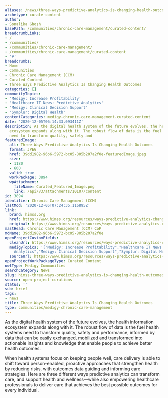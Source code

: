 ```yaml
---
aliases: /news/three-ways-predictive-analytics-is-changing-health-outcomes
archetype: curate-content
author:
- Sonalika Ghosh
basePath: /communities/chronic-care-management/curated-content/
breadcrumbLinks:
- /
- /communities/
- /communities/chronic-care-management/
- /communities/chronic-care-management/curated-content
- '#'
breadcrumbs:
- Home
- Communities
- Chronic Care Management (CCM)
- Curated Content
- Three Ways Predictive Analytics Is Changing Health Outcomes
categories: []
communityTopics:
- 'Medigy: Increase Profitability'
- 'Healthcare IT News: Predictive Analytics'
- 'Medigy: Clinical Decision Support'
- 'Symplur: Digital Health'
contentCategories: medigy-chronic-care-management-curated-content
date: '2020-12-05T06:14:33.093411Z'
description: As the digital health system of the future evolves, the health information
  ecosystem expands along with it. The robust flow of data is the fuel health systems
  need to transform quality, safety and
featuredImage:
  alt: Three Ways Predictive Analytics Is Changing Health Outcomes
  format: JPEG
  href: 39dd1982-96b6-5972-bc05-805b207a2f0e-featuredImage.jpeg
  size:
  - 1180
  - 600
  valid: true
  workPackage: 3894
  wpAttachment:
    fileName: Curated_Featured_Image.png
    link: /api/v3/attachments/10107/content
id: 3894
identifier: Chronic Care Management (CCM)
lastMod: '2020-12-05T07:24:35.116895Z'
link:
  brand: himss.org
  href: https://www.himss.org/resources/ways-predictive-analytics-changing-health-outcomes
  original: https://www.himss.org/resources/ways-predictive-analytics-changing-health-outcomes
mastHead: Chronic Care Management (CCM) CoP
mdName: 39dd1982-96b6-5972-bc05-805b207a2f0e
openProjectCustomFields:
  cleanUrl: https://www.himss.org/resources/ways-predictive-analytics-changing-health-outcomes
  medigyTopics: '["Medigy: Increase Profitability","Healthcare IT News: Predictive
    Analytics","Medigy: Clinical Decision Support","Symplur: Digital Health"]'
  sourceUrl: https://www.himss.org/resources/ways-predictive-analytics-changing-health-outcomes
openProjectWorkPackageType: Curated Content
owlType: Medigy Communities
searchCategory: News
slug: himss-three-ways-predictive-analytics-is-changing-health-outcomes
source: open-project-curations
status: ''
sub: brief
tags:
- news
title: Three Ways Predictive Analytics Is Changing Health Outcomes
type: communities/medigy-chronic-care-management
---
```


<p>As the digital health system of the future evolves, the health information ecosystem expands along with it. The robust flow of data is the fuel health systems need to transform quality, safety and performance, informed by data that can be easily exchanged, mobilized and transformed into actionable insights and knowledge that enable people to achieve better health outcomes.</p><p>When health systems focus on keeping people well, care delivery is able to shift toward person-enabled, proactive approaches that strengthen health by reducing risks, with outcomes data guiding and informing care strategies. Here are three different ways predictive analytics can transform care, and support health and wellness—while also empowering healthcare professionals to deliver care that achieves the best possible outcomes for every individual.</p>